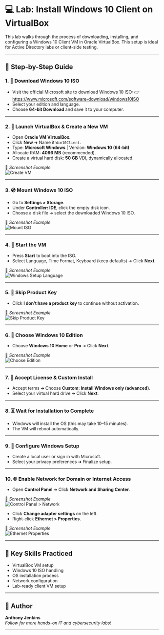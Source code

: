 # 💻 Lab: Install Windows 10 Client on VirtualBox

This lab walks through the process of downloading, installing, and configuring a Windows 10 Client VM in Oracle VirtualBox. This setup is ideal for Active Directory labs or client-side testing.

---

## 🧩 Step-by-Step Guide

### 1. 🧲 Download Windows 10 ISO
- Visit the official Microsoft site to download Windows 10 ISO:
  👉 https://www.microsoft.com/software-download/windows10ISO
- Select your edition and language.
- Choose **64-bit Download** and save it to your computer.

---

### 2. 🧰 Launch VirtualBox & Create a New VM
- Open **Oracle VM VirtualBox**.
- Click **New** ➜ Name it `Win10Client`.
- Type: **Microsoft Windows** | Version: **Windows 10 (64-bit)**
- Allocate RAM: **4096 MB** (recommended).
- Create a virtual hard disk: **50 GB** VDI, dynamically allocated.

📸 *Screenshot Example*  
![Create VM](VirtualBox_Win10_30_06_2025_00_14_11.png)

---

### 3. 💿 Mount Windows 10 ISO
- Go to **Settings > Storage**.
- Under **Controller: IDE**, click the empty disk icon.
- Choose a disk file ➜ select the downloaded Windows 10 ISO.

📸 *Screenshot Example*  
![Mount ISO](VirtualBox_Win10_30_06_2025_00_16_35.png)

---

### 4. 🚀 Start the VM
- Press **Start** to boot into the ISO.
- Select Language, Time Format, Keyboard (keep defaults) ➜ Click **Next**.

📸 *Screenshot Example*  
![Windows Setup Language](VirtualBox_Win10_30_06_2025_00_16_46.png)

---

### 5. 🔑 Skip Product Key
- Click **I don’t have a product key** to continue without activation.

📸 *Screenshot Example*  
![Skip Product Key](VirtualBox_Win10_30_06_2025_01_34_49.png)

---

### 6. 🧩 Choose Windows 10 Edition
- Choose **Windows 10 Home** or **Pro** ➜ Click **Next**.

📸 *Screenshot Example*  
![Choose Edition](VirtualBox_Win10_30_06_2025_01_34_49.png)

---

### 7. 📜 Accept License & Custom Install
- Accept terms ➜ Choose **Custom: Install Windows only (advanced)**.
- Select your virtual hard drive ➜ Click **Next**.

---

### 8. ⏳ Wait for Installation to Complete
- Windows will install the OS (this may take 10–15 minutes).
- The VM will reboot automatically.

---

### 9. 👤 Configure Windows Setup
- Create a local user or sign in with Microsoft.
- Select your privacy preferences ➜ Finalize setup.

---

### 10. 🌐 Enable Network for Domain or Internet Access
- Open **Control Panel** ➜ Click **Network and Sharing Center**.

📸 *Screenshot Example*  
![Control Panel > Network](VirtualBox_Win10_30_06_2025_01_33_24.png)

- Click **Change adapter settings** on the left.
- Right-click **Ethernet > Properties**.

📸 *Screenshot Example*  
![Ethernet Properties](VirtualBox_Win10_30_06_2025_01_34_49.png)

---

## 🧠 Key Skills Practiced
- VirtualBox VM setup
- Windows 10 ISO handling
- OS installation process
- Network configuration
- Lab-ready client VM setup

---

## 🤝 Author  
**Anthony Jenkins**  
*Follow for more hands-on IT and cybersecurity labs!*

---
